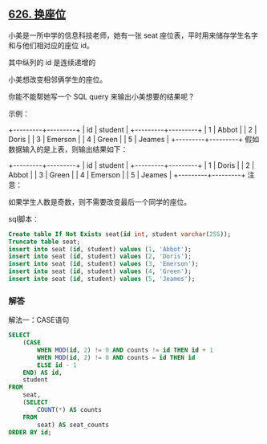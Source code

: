 ## [626. 换座位](https://leetcode-cn.com/problems/exchange-seats/)

小美是一所中学的信息科技老师，她有一张 seat 座位表，平时用来储存学生名字和与他们相对应的座位 id。

其中纵列的 id 是连续递增的

小美想改变相邻俩学生的座位。

你能不能帮她写一个 SQL query 来输出小美想要的结果呢？

示例：

+---------+---------+
|    id   | student |
+---------+---------+
|    1    | Abbot   |
|    2    | Doris   |
|    3    | Emerson |
|    4    | Green   |
|    5    | Jeames  |
+---------+---------+
假如数据输入的是上表，则输出结果如下：

+---------+---------+
|    id   | student |
+---------+---------+
|    1    | Doris   |
|    2    | Abbot   |
|    3    | Green   |
|    4    | Emerson |
|    5    | Jeames  |
+---------+---------+
注意：

如果学生人数是奇数，则不需要改变最后一个同学的座位。

sql脚本：

```sql
Create table If Not Exists seat(id int, student varchar(255));
Truncate table seat;
insert into seat (id, student) values (1, 'Abbot');
insert into seat (id, student) values (2, 'Doris');
insert into seat (id, student) values (3, 'Emerson');
insert into seat (id, student) values (4, 'Green');
insert into seat (id, student) values (5, 'Jeames');
```

### 解答

解法一：CASE语句

```sql
SELECT
    (CASE
        WHEN MOD(id, 2) != 0 AND counts != id THEN id + 1
        WHEN MOD(id, 2) != 0 AND counts = id THEN id
        ELSE id - 1
    END) AS id,
    student
FROM
    seat,
    (SELECT
        COUNT(*) AS counts
    FROM
        seat) AS seat_counts
ORDER BY id;
```